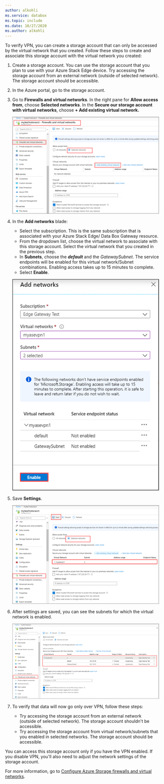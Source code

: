 ```yaml
---
author: alkohli
ms.service: databox  
ms.topic: include
ms.date: 10/27/2020
ms.author: alkohli
---
```


To verify VPN, you can create a storage account that can only be accessed by the virtual network that you created. Follow these steps to create and associate this storage account with the virtual network you created:

1. Create a storage account. You can use the storage account that you plan to use with your Azure Stack Edge device. Try accessing the storage account from an external network (outside of selected network). The storage account should be accessible.
2. In the Azure portal, go to the storage account. 
3. Go to **Firewalls and virtual networks**. In the right pane for **Allow access from**, choose **Selected networks**. In the **Secure our storage account with virtual networks**, choose **+ Add existing virtual network.**

    ![Verify VPN 1](../articles/databox-online/media/azure-stack-edge-pro-r-configure-vpn-powershell/verify-vpn-1.png)

4. In the **Add networks** blade:

    - Select the subscription. This is the same subscription that is associated with your Azure Stack Edge/ Data Box Gateway resource. 
    - From the dropdown list, choose the virtual network to associate with this storage account. Select the virtual network that you created in the previous step.
    - In **Subnets**, choose the ***default*** and the *GatewaySubnet*. The service endpoints will be enabled for this virtual network/Subnet combinations. Enabling access takes up to 15 minutes to complete.
    - Select **Enable**.

    ![Verify VPN 2](../articles/databox-online/media/azure-stack-edge-pro-r-configure-vpn-powershell/verify-vpn-2.png)
    
4. Save **Settings**.

    ![Verify VPN 3](../articles/databox-online/media/azure-stack-edge-pro-r-configure-vpn-powershell/verify-vpn-3.png)

5. After settings are saved, you can see the subnets for which the virtual network is enabled.

    ![Verify VPN 4](../articles/databox-online/media/azure-stack-edge-pro-r-configure-vpn-powershell/verify-vpn-4.png)

5. To verify that data will now go only over VPN, follow these steps: 
    - Try accessing the storage account from an external network (outside of selected network). The storage account shouldn't be accessible. 
    - Try accessing the storage account from virtual network/subnets that you enabled in selected networks. The storage account should be accessible. 
 
You can access this storage account only if you have the VPN enabled. If you disable VPN, you'll also need to adjust the network settings of the storage account. 

For more information, go to [Configure Azure Storage firewalls and virtual networks](../articles/storage/common/storage-network-security.md). 

